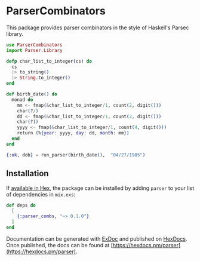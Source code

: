 # ParserCombinators

This package provides parser combinators in the style of Haskell's Parsec library.

```elixir
use ParserCombinators
import Parser.Library

defp char_list_to_integer(cs) do
  cs 
  |> to_string() 
  |> String.to_integer()
end

def birth_date() do
  monad do
    mm <- fmap(&char_list_to_integer/1, count(2, digit()))
    char(?/)
    dd <- fmap(&char_list_to_integer/1, count(2, digit()))
    char(?))
    yyyy <- fmap(&char_list_to_integer/1, count(4, digit()))
    return (%{year: yyyy, day: dd, month: mm})
  end
end

{:ok, dob} = run_parser(birth_date(),  "04/27/1985")

```

## Installation

If [available in Hex](https://hex.pm/docs/publish), the package can be installed
by adding `parser` to your list of dependencies in `mix.exs`:

```elixir
def deps do
  [
    {:parser_combs, "~> 0.1.0"}
  ]
end
```

Documentation can be generated with [ExDoc](https://github.com/elixir-lang/ex_doc)
and published on [HexDocs](https://hexdocs.pm). Once published, the docs can
be found at [https://hexdocs.pm/parser](https://hexdocs.pm/parser).

